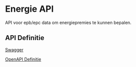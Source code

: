 # Energie API

API voor epb/epc data om energiepremies te kunnen bepalen.

## API Definitie

[Swagger](https://ovo000090.github.io/VEKA_REST_API/?urls.primaryName=V1+-+Energiepremies+API+-+UAT)

[OpenAPI Definitie](../energiepremies/energiepremies-api-uat-v1.yaml)
